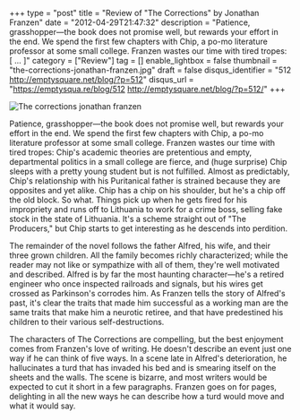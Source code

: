 +++
type = "post"
title = "Review of \"The Corrections\" by Jonathan Franzen"
date = "2012-04-29T21:47:32"
description = "Patience, grasshopper&#8212;the book does not promise well, but rewards your effort in the end. We spend the first few chapters with Chip, a po-mo literature professor at some small college. Franzen wastes our time with tired tropes: [ ... ]"
category = ["Review"]
tag = []
enable_lightbox = false
thumbnail = "the-corrections-jonathan-franzen.jpg"
draft = false
disqus_identifier = "512 http://emptysquare.net/blog/?p=512"
disqus_url = "https://emptysqua.re/blog/512 http://emptysquare.net/blog/?p=512/"
+++

<p><img style="display:block; margin-left:auto; margin-right:auto;" src="the-corrections-jonathan-franzen.jpg" title="The corrections jonathan franzen" /></p>
<p>Patience, grasshopper—the book does not promise well, but rewards your
effort in the end. We spend the first few chapters with Chip, a po-mo
literature professor at some small college. Franzen wastes our time with
tired tropes: Chip's academic theories are pretentious and empty,
departmental politics in a small college are fierce, and (huge surprise)
Chip sleeps with a pretty young student but is not fulfilled. Almost as
predictably, Chip's relationship with his Puritanical father is strained
because they are opposites and yet alike. Chip has a chip on his
shoulder, but he's a chip off the old block. So what. Things pick up
when he gets fired for his impropriety and runs off to Lithuania to work
for a crime boss, selling fake stock in the state of Lithuania. It's a
scheme straight out of "The Producers," but Chip starts to get
interesting as he descends into perdition.</p>
<p>The remainder of the novel follows the father Alfred, his wife, and
their three grown children. All the family becomes richly characterized;
while the reader may not like or sympathize with all of them, they're
well motivated and described. Alfred is by far the most haunting
character—he's a retired engineer who once inspected railroads and
signals, but his wires get crossed as Parkinson's corrodes him. As
Franzen tells the story of Alfred's past, it's clear the traits that
made him successful as a working man are the same traits that make him a
neurotic retiree, and that have predestined his children to their
various self-destructions.</p>
<p>The characters of The Corrections are compelling, but the best enjoyment
comes from Franzen's love of writing. He doesn't describe an event just
one way if he can think of five ways. In a scene late in Alfred's
deterioration, he hallucinates a turd that has invaded his bed and is
smearing itself on the sheets and the walls. The scene is bizarre, and
most writers would be expected to cut it short in a few paragraphs.
Franzen goes on for pages, delighting in all the new ways he can
describe how a turd would move and what it would say.</p>
